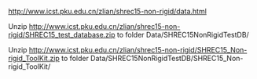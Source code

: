 http://www.icst.pku.edu.cn/zlian/shrec15-non-rigid/data.html

Unzip
http://www.icst.pku.edu.cn/zlian/shrec15-non-rigid/SHREC15_test_database.zip
to folder Data/SHREC15NonRigidTestDB/

Unzip
http://www.icst.pku.edu.cn/zlian/shrec15-non-rigid/SHREC15_Non-rigid_ToolKit.zip
to folder Data/SHREC15NonRigidTestDB/SHREC15_Non-rigid_ToolKit/